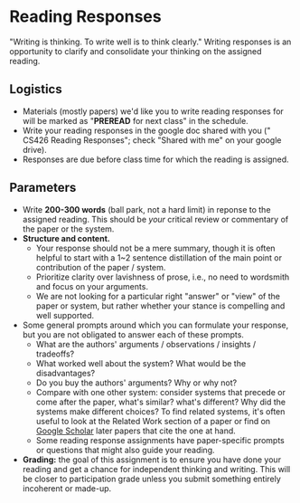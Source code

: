 # Reading Responses
"Writing is thinking. To write well is to think clearly." Writing responses is an opportunity to clarify and consolidate your thinking on the assigned reading.

## Logistics
* Materials (mostly papers) we'd like you to write reading responses for will be marked as "**PREREAD** for next class" in the schedule.
* Write your reading responses in the google doc shared with you ("<NetID> CS426 Reading Responses"; check "Shared with me" on your google drive).
* Responses are due before class time for which the reading is assigned.

## Parameters
* Write **200-300 words** (ball park, not a hard limit) in reponse to the assigned reading. This should be _your_ critical review or commentary of the paper or the system.
* **Structure and content.**
  * Your response should not be a mere summary, though it is often helpful to start with a 1~2 sentence distillation of the main point or contribution of the paper / system.
  * Prioritize clarity over lavishness of prose, i.e., no need to wordsmith and focus on your arguments.
  * We are not looking for a particular right "answer" or "view" of the paper or system, but rather whether your stance is compelling and well supported.
* Some general prompts around which you can formulate your response, but you are not obligated to answer each of these prompts.
  * What are the authors' arguments / observations / insights / tradeoffs?
  * What worked well about the system? What would be the disadvantages?
  * Do you buy the authors' arguments? Why or why not?
  * Compare with one other system: consider systems that precede or come after the paper, what's similar? what's different? Why did the systems make different choices? To find related systems, it's often useful to look at the Related Work section of a paper or find on [Google Scholar](https://scholar.google.com/) later papers that cite the one at hand.
  * Some reading response assignments have paper-specific prompts or questions that might also guide your reading.
* **Grading:** the goal of this assignment is to ensure you have done your reading and get a chance for independent thinking and writing. This will be closer to participation grade unless you submit something entirely incoherent or made-up.
